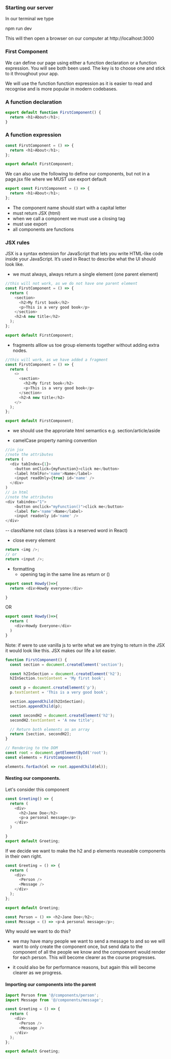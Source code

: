 ### Starting our server

In our terminal we type

npm run dev

This will then open a browser on our computer at http://localhost:3000

### First Component

We can define our page using either a function declaration or a function expression.
You will see both been used. The key is to choose one and stick to it throughout your app.

We will use the function function expression as it is easier to read and recognise and is more
popular in modern codebases.

### A function declaration

```js
export default function FirstComponent() {
  return <h1>About</h1>;
}
```

### A function expression

```js
const FirstComponent = () => {
  return <h1>About</h1>;
};

export default FirstComponent;
```

We can also use the following to define our components, but not in a page.jsx file where we MUST use export default

```js
export const FirstComponent = () => {
  return <h1>About</h1>;
};
```

- The component name should start with a capital letter
- must return JSX (html)
- when we call a component we must use a closing tag <FirstComponent/>
- must use export
- all components are functions

### JSX rules

JSX is a syntax extension for JavaScript that lets you write HTML-like code inside your JavaScript. It’s used in React to describe what the UI should look like.

- we must always, always return a single element (one parent element)

```js
//this will not work, as we do not have one parent element
const FirstComponent = () => {
  return (
    <section>
      <h2>My first book</h2>
      <p>This is a very good book</p>
    </section>
    <h2>A new title</h2>
  );
};

export default FirstComponent;

```

- fragments alllow us toe group elements together without adding extra nodes.

```js
//this will work, as we have added a fragment
const FirstComponent = () => {
  return (
    <>
      <section>
        <h2>My first book</h2>
        <p>This is a very good book</p>
      </section>
      <h2>A new title</h2>
    </>
  );
};

export default FirstComponent;
```

- we should use the approriate html semantics e.g. section/article/aside

- camelCase property naming convention

```js
//in jsx
//note the attributes
return (
  <div tabIndex={1}>
    <button onClick={myFunction}>click me</button>
    <label htmlFor='name'>Name</label>
    <input readOnly={true} id='name' />
  </div>
)
// in html
//note the attributes
<div tabindex="1">
    <button onclick="myFunction()">click me</button>
    <label for='name'>Name</label>
    <input readonly id='name' />
</div>
```

-- className not class (class is a reserved word in React)

- close every element

```js
return <img />;
// or
return <input />;
```

- formatting
  - opening tag in the same line as return or ()

```js
export const Howdy()=>{
  return <div>Howdy everyone</div>

}
```

OR

```js
export const Howdy()=>{
  return (
    <div>Howdy Everyone</div>
  )
}
```

Note: if were to use vanilla js to write what we are trying to return in the JSX it would look like this. JSX makes our life a lot easier.

```js
function FirstComponent() {
  const section = document.createElement('section');

  const h2InSection = document.createElement('h2');
  h2InSection.textContent = 'My first book';

  const p = document.createElement('p');
  p.textContent = 'This is a very good book';

  section.appendChild(h2InSection);
  section.appendChild(p);

  const secondH2 = document.createElement('h2');
  secondH2.textContent = 'A new title';

  // Return both elements as an array
  return [section, secondH2];
}

// Rendering to the DOM
const root = document.getElementById('root');
const elements = FirstComponent();

elements.forEach(el => root.appendChild(el));
```

#### Nesting our components.

Let's consider this component

```js
const Greeting() => {
  return (
    <div>
      <h2>Jane Doe</h2>
      <p>a personal message</p>
    </div>
  )

}
export default Greeting;
```

If we decide we want to make the h2 and p elements reuseable components in their own right.

```js
const Greeting = () => {
  return (
    <div>
      <Person />
      <Message />
    </div>
  );
};

export default Greeting;

const Person = () => <h2>Jane Doe</h2>;
const Message = () => <p>A personal message</p>;
```

Why would we want to do this?

- we may have many people we want to send a message to and so we will want to only create the component once, but send data to the component of all the people we know and the compoenent would render for each person.
  This will become clearer as the course progresses.

- it could also be for performance reasons, but again this will become clearer as we progress.

#### Importing our components into the parent

```js
import Person from '@/components/person';
import Message from '@/components/message';

const Greeting = () => {
  return (
    <div>
      <Person />
      <Message />
    </div>
  );
};

export default Greeting;
```
